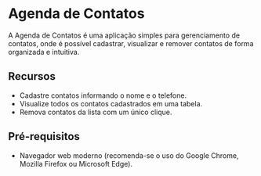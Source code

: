 #  Agenda de Contatos

A Agenda de Contatos é uma aplicação simples para gerenciamento de contatos, onde é possível cadastrar, visualizar e remover contatos de forma organizada e intuitiva.


## Recursos

- Cadastre contatos informando o nome e o telefone.
- Visualize todos os contatos cadastrados em uma tabela.
- Remova contatos da lista com um único clique.

## Pré-requisitos

- Navegador web moderno (recomenda-se o uso do Google Chrome, Mozilla Firefox ou Microsoft Edge).
